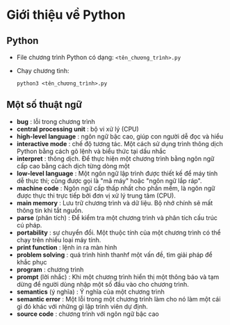 # Giới thiệu về Python

## Python
- File chương trình Python có dạng: `<tên_chương_trình>.py`

- Chạy chương tình:
    ```
    python3 <tên_chương_trình>.py
    ```

## Một số thuật ngữ
- **bug** : lỗi trong chương trình
- **central processing unit** : bộ vi xử lý (CPU)
- **high-level language** : ngôn ngữ bậc cao, giúp con người dễ đọc và hiểu
- **interactive mode** : chế độ tương tác. Một cách sử dụng trình thông dịch Python bằng cách gõ lệnh và biểu thức tại dấu nhắc
- **interpret** : thông dịch. Để thực hiện một chương trình bằng ngôn ngữ cấp cao bằng cách dịch từng dòng một
- **low-level language** : Một ngôn ngữ lập trình được thiết kế để máy tính dễ thực thi; cũng được gọi là "mã máy" hoặc "ngôn ngữ lắp ráp".
- **machine code** : Ngôn ngữ cấp thấp nhất cho phần mềm, là ngôn ngữ được thực thi trực tiếp bởi đơn vị xử lý trung tâm (CPU).
- **main memory** : Lưu trữ chương trình và dữ liệu. Bộ nhớ chính sẽ mất thông tin khi tắt nguồn.
- **parse** (phân tích) : Để kiểm tra một chương trình và phân tích cấu trúc cú pháp.
- **portability** : sự chuyển đổi. Một thuộc tính của một chương trình có thể chạy trên nhiều loại máy tính.
- **print function** : lệnh in ra màn hình
- **problem solving** : quá trình hình thanhf một vấn đề, tìm giải pháp để khắc phục
- **program** : chương trình
- **prompt** (lời nhắc) : Khi một chương trình hiển thị một thông báo và tạm dừng để người dùng nhập một số đầu vào cho chương trình.
- **semantics** (ý nghĩa) : Ý nghĩa của một chương trình
- **semantic error** : Một lỗi trong một chương trình làm cho nó làm một cái gì đó khác với những gì lập trình viên dự định.
- **source code** : chương trình với ngôn ngữ bậc cao
